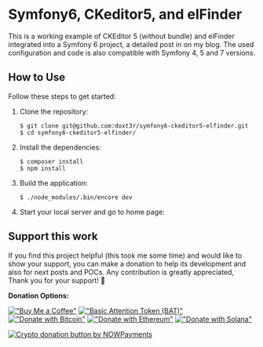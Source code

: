 # Symfony6, CKeditor5, and elFinder

This is a working example of CKEditor 5 (without bundle) and elFinder integrated into a Symfony 6 project, a detailed post in on my blog.
The used configuration and code is also compatible with Symfony 4, 5 and 7 versions.

## How to Use

Follow these steps to get started:

1. Clone the repository:
   ```
   $ git clone git@github.com:doxt3r/symfony6-ckeditor5-elfinder.git
   $ cd symfony6-ckeditor5-elfinder/
   ```

2. Install the dependencies:
   ```
   $ composer install
   $ npm install
   ```

3. Build the application:
   ```
   $ ./node_modules/.bin/encore dev
   ```
4. Start your local server and go to home page:

   

   
## Support this work

If you find this project helpful (this took me some time)  and would like to show your support, you can make a donation to help its development and also for next posts and POCs. Any contribution is greatly appreciated, Thank you for your support! 🙏

**Donation Options:**

[!["Buy Me a Coffee"](https://img.shields.io/badge/Donate-Buy%20Me%20a%20Coffee-yellow?logo=buy-me-a-coffee)](https://www.buymeacoffee.com/stoorm)
[!["Basic Attention Token (BAT)"](https://img.shields.io/badge/Donate-BAT-FB542B?logo=basicattentiontoken)](https://publishers.basicattentiontoken.org/c/gXIFvu55i9)
[!["Donate with Bitcoin"](https://img.shields.io/badge/Donate-Bitcoin-F7931A?logo=bitcoin)](YOUR_BITCOIN_ADDRESS)
[!["Donate with Ethereum"](https://img.shields.io/badge/Donate-Ethereum-3C3C3D?logo=ethereum)](YOUR_ETHEREUM_ADDRESS)
[!["Donate with Solana"](https://img.shields.io/badge/Donate-Solana-1A1919?logo=solana)](YOUR_SOLANA_ADDRESS)

[![Crypto donation button by NOWPayments](https://nowpayments.io/images/embeds/donation-button-black.svg)](https://nowpayments.io/donation?api_key=2EFVWSJ-R1A4JTD-NHXZH4G-GB8M0V4&source=lk_donation&medium=referral)


